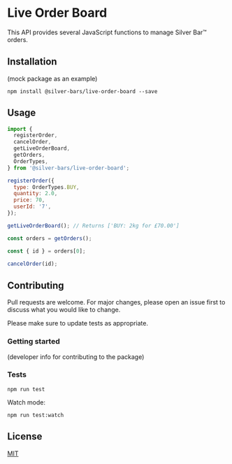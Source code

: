 # Live Order Board

This API provides several JavaScript functions to manage Silver Bar™ orders.

## Installation

(mock package as an example)

    npm install @silver-bars/live-order-board --save

## Usage

```javascript
import {
  registerOrder,
  cancelOrder,
  getLiveOrderBoard,
  getOrders,
  OrderTypes,
} from '@silver-bars/live-order-board';

registerOrder({
  type: OrderTypes.BUY,
  quantity: 2.0,
  price: 70,
  userId: '7',
});

getLiveOrderBoard(); // Returns ['BUY: 2kg for £70.00']

const orders = getOrders();

const { id } = orders[0];

cancelOrder(id);
```

## Contributing
Pull requests are welcome. For major changes, please open an issue first to discuss what you would like to change.

Please make sure to update tests as appropriate.

### Getting started

(developer info for contributing to the package)

### Tests

    npm run test

Watch mode:

    npm run test:watch

## License
[MIT](https://choosealicense.com/licenses/mit/)